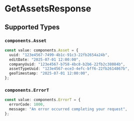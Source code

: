 # GetAssetsResponse


## Supported Types

### `components.Asset`

```typescript
const value: components.Asset = {
  uuid: "123e4567-7499-4b1c-91c3-22fb2654a24b",
  editDate: "2025-07-01 12:00:00",
  companyUuid: "123e4567-b758-4bc8-b2b6-22fb2c38084b",
  assetTypeUuid: "123e4567-ece3-4efc-bff6-22fb2614867b",
  geoTimestamp: "2025-07-01 12:00:00",
};
```

### `components.ErrorT`

```typescript
const value: components.ErrorT = {
  errorCode: 1000,
  message: "An error occurred completing your request",
};
```

